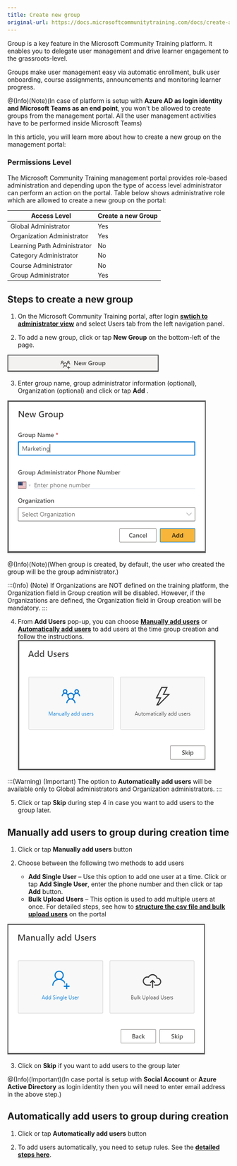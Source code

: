 ```yaml
---
title: Create new group
original-url: https://docs.microsoftcommunitytraining.com/docs/create-a-new-group
---
```

Group is a key feature in the Microsoft Community Training platform. It enables you to delegate user management and drive learner engagement to the grassroots-level. 

Groups make user management easy via automatic enrollment, bulk user onboarding, course assignments, announcements and monitoring learner progress. 

@(Info)(Note)(In case of platform is setup with **Azure AD as login identity and Microsoft Teams as an end point**, you won't be allowed to create groups from the management portal. All the user management activities have to be performed inside Microsoft Teams)

In this article, you will learn more about how to create a new group on the management portal:  

### Permissions Level

The Microsoft Community Training management portal provides role-based administration and depending upon the type of access level administrator can perform an action on the portal. Table below shows administrative role which are allowed to create a new group on the portal:

| Access Level | Create a new Group |
| --- | --- | 
| Global Administrator | Yes |
| Organization Administrator  | Yes | 
| Learning Path Administrator | No | 
| Category Administrator | No | 
| Course Administrator | No | 
| Group Administrator | Yes | 

## Steps to create a new group

1.	On the Microsoft Community Training portal, after login [**swtich to administrator view**](https://docs.microsoftcommunitytraining.com/docs/step-by-step-configuration-guide#step-2--switch-to-administrator-view-of-the-portal) and select Users tab from the left navigation panel.

2.	To add a new group, click or tap **New Group** on the bottom-left of the page.

![New Group](../../media/New%20Group.png)

3.	Enter group name, group administrator information (optional), Organization (optional) and click or tap **Add** .

![User Management - Organize Users - New Group](../../media/User%20Management%20-%20Organize%20Users%20-%20New%20Group.png)

@(Info)(Note)(When group is created, by default, the user who created the group will be the group administrator.)

:::(Info) (Note)
If Organizations are NOT defined on the training platform, the Organization field in Group creation will be disabled. However, if the Organizations are defined, the Organization field in Group creation will be mandatory. 
:::

4. From **Add Users** pop-up, you can choose [**Manually add users**](https://docs.microsoftcommunitytraining.com/docs/create-a-new-group#manually-add-users-to-group-during-creation-time) or [**Automatically add users**](https://docs.microsoftcommunitytraining.com/docs/create-a-new-group#automatically-add-users-to-group-during-creation) to add users at the time group creation and follow the instructions.
![User Management - Organize Users - New Group Options](../../media/User%20Management%20-%20Organize%20Users%20-%20New%20Group%20Options.png)

:::(Warning) (Important)
The option to **Automatically add users** will be available only to Global administrators and Organization administrators. 
:::

5.	Click or tap **Skip** during step 4 in case you want to add users to the group later.

## Manually add users to group during creation time 

1.	Click or tap **Manually add users** button 

2.	Choose between the following two methods to add users 
    * **Add Single User** – Use this option to add one user at a time. Click or tap **Add Single User**, enter the phone number and then click or tap **Add** button.  
     * **Bulk Upload Users** – This option is used to add multiple users at once. For detailed steps, see how to [**structure the csv file and bulk upload users**](https://docs.microsoftcommunitytraining.com/docs/add-multiple-users-to-the-group) on the portal

![User Management - Organize Users - New Manual Group](../../media/User%20Management%20-%20Organize%20Users%20-%20New%20Manual%20Group.png)

3. Click on **Skip** if you want to add users to the group later

@(Info)(Important)(In case portal is setup with **Social Account** or **Azure Active Directory** as login identity then you will need to enter email address in the above step.)

## Automatically add users to group during creation 

1.	Click or tap **Automatically add users** button 

2.	To add users automatically, you need to setup rules. See the [**detailed steps here**](https://docs.microsoftcommunitytraining.com/docs/setup-automatic-user-enrollment-for-a-group-1). 
